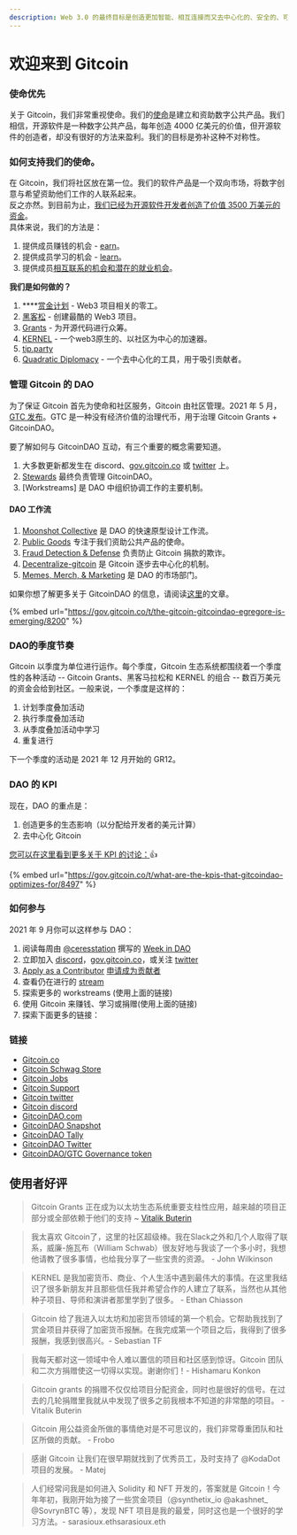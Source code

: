 ```yaml
---
description: Web 3.0 的最终目标是创造更加智能、相互连接而又去中心化的、安全的、可访问的和开放的应用。
---
```


# 欢迎来到 Gitcoin

### 使命优先

关于 Gitcoin，我们非常重视使命。我们的[使命](https://gitcoin.co/mission)是建立和资助数字公共产品。我们相信，开源软件是一种数字公共产品，每年创造 4000 亿美元的价值，但开源软件的创造者，却没有很好的方法来盈利。我们的目标是弥补这种不对称性。

### 如何支持我们的使命。

在 Gitcoin，我们将社区放在第一位。我们的软件产品是一个双向市场，将数字创意与希望资助他们工作的人联系起来。\
反之亦然。到目前为止，[我们已经为开源软件开发者创造了价值 3500 万美元的资金](https://gitcoin.co/results)。\
具体来说，我们的方法是：

1. &#x20;提供成员赚钱的机会 - [earn](https://gitcoin.co/earn)。
2. 提供成员学习的机会 -  [learn](https://gitcoin.co/learn)。
3. 提供成员[相互联系的机会和潜在的就业机会](https://gitcoin.co/connect)。



**我们是如何做的？**

1. \*\*\*\*[赏金计划](https://gitcoin.co/bounties/contributor) - Web3 项目相关的零工。
2. [黑客松](https://gitcoin.co/hackathons) - 创建最酷的 Web3 项目。
3. [Grants](https://gitcoin.co/grants) - 为开源代码进行众筹。
4. [KERNEL](http://kernel.community) - 一个web3原生的、以社区为中心的加速器。
5. [tip.party](https://tip.party)
6. [Quadratic Diplomacy](https://quadraticdiplomacy.com) - 一个去中心化的工具，用于吸引贡献者。

### 管理 Gitcoin 的 DAO

为了保证 Gitcoin 首先为使命和社区服务，Gitcoin 由社区管理。2021 年 5 月，[GTC 发布](https://gitcoin.co/blog/introducing-gtc-gitcoins-governance-token/)。GTC 是一种没有经济价值的治理代币，用于治理 Gitcoin Grants + GitcoinDAO。

要了解如何与 GitcoinDAO 互动，有三个重要的概念需要知道。

1. 大多数更新都发生在 discord、[gov.gitcoin.co](http://gov.gitcoin.co) 或 [twitter](https://twitter.com/gitcoin) 上。
2. [Stewards](https://gitcoin.co/blog/introducing-the-community-stewards-program/) 最终负责管理 GitcoinDAO。
3.  \[Workstreams] 是 DAO 中组织协调工作的主要机制。



#### DAO 工作流

1. [Moonshot Collective](https://www.notion.so/Moonshot-Collective-ffa78f44a0de412cb607f9b69d3a376f) 是 DAO 的快速原型设计工作流。
2. [Public Goods](https://www.notion.so/Public-Goods-80a3202a3a244c65b3fda08c0f7c7d60) 专注于我们资助公共产品的使命。
3. [Fraud Detection & Defense](https://www.notion.so/Fraud-Detection-Defense-f1a2969a9f324f57a02ef69a60b25cae) 负责防止 Gitcoin 捐款的欺诈。
4. [Decentralize-gitcoin](https://www.notion.so/dGrants-c3197f918bf640bc9809cd26d56c93f3) 是 Gitcoin 逐步去中心化的机制。
5. [Memes, Merch, & Marketing](https://www.notion.so/Merch-Memes-Marketing-c1bd89fac8ab4569bf2a676df28025d8) 是 DAO 的市场部门。

如果你想了解更多关于 GitcoinDAO 的信息，请阅读[这里](https://gov.gitcoin.co/t/the-gitcoin-gitcoindao-egregore-is-emerging/8200)的文章。

{% embed url="https://gov.gitcoin.co/t/the-gitcoin-gitcoindao-egregore-is-emerging/8200" %}

### DAO的季度节奏&#x20;

Gitcoin 以季度为单位进行运作。每个季度，Gitcoin 生态系统都围绕着一个季度性的各种活动 -- Gitcoin Grants、黑客马拉松和 KERNEL 的组合 -- 数百万美元的资金会给到社区。一般来说，一个季度是这样的：

1. 计划季度叠加活动
2. 执行季度叠加活动
3. 从季度叠加活动中学习
4. 重复进行

下一个季度的活动是 2021 年 12 月开始的 GR12。

### DAO 的 KPI

现在，DAO 的重点是：

1. 创造更多的生态影响（以分配给开发者的美元计算）
2. 去中心化 Gitcoin

[您可以在这里看到更多关于 KPI 的讨论：](https://gov.gitcoin.co/t/what-are-the-kpis-that-gitcoindao-optimizes-for/8497)👍

{% embed url="https://gov.gitcoin.co/t/what-are-the-kpis-that-gitcoindao-optimizes-for/8497" %}

### 如何参与

2021 年 9 月你可以这样参与 DAO：

1. 阅读每周由  [@ceresstation](https://gov.gitcoin.co/u/ceresstation) 撰写的 [Week in DAO](https://gov.gitcoin.co/search?q=week%20in%20DAO%20order%3Alatest)&#x20;
2. 立即加入  [discord](https://gitcoin.co/discord)，[gov.gitcoin.co](https://gov.gitcoin.co)，或关注 [twitter](https://twitter.com/gitcoin)
3. [Apply as a Contributor](https://airtable.com/shrNCh4oIQYx1QJ2y) [申请成为贡献者](https://airtable.com/shrNCh4oIQYx1QJ2y)
4. 查看仍在进行的 [stream](https://gov.gitcoin.co/06fad27dbd2d49468aa810c92f1f28c2?v=2adef018760d469fa32b9f96a3e54f63)
5. 探索更多的 workstreams (使用上面的链接)
6. 使用 Gitcoin 来赚钱、学习或捐赠(使用上面的链接)
7. 探索下面更多的链接：

### 链接

* [Gitcoin.co](https://gitcoin.co)
* [Gitcoin Schwag Store](https://store.gitcoin.co)
* [Gitcoin Jobs](https://gitcoin.co/jobs)
* [Gitcoin Support](https://gitcoin.co/support)
* [Gitcoin twitter](https://twitter.com/gitcoin)
* [Gitcoin discord](https://gitcoin.co/discord)
* [GitcoinDAO.com](http://gitcoindao.com)
* [GitcoinDAO Snapshot](https://snapshot.org/#/gitcoindao.eth/)
* [GitcoinDAO Tally](https://www.withtally.com/governance/gitcoin)
* [GitcoinDAO Twitter](https://twitter.com/gitcoindao)
* [GitcoinDAO/GTC Governance token](https://etherscan.io/token/0xde30da39c46104798bb5aa3fe8b9e0e1f348163f)

## 使用者好评

> Gitcoin Grants 正在成为以太坊生态系统重要支柱性应用，越来越的项目正部分或全部依赖于他们的支持 \~ [Vitalik Buterin](https://vitalik.ca/general/2020/04/30/round5.html)

> 我太喜欢 Gitcoin了，这里的社区超级棒。我在Slack之外和几个人取得了联系，威廉-施瓦布（William Schwab）很友好地与我谈了一个多小时，我想他请教了很多事情，也给我分享了一些宝贵的资源。 - John Wilkinson

> KERNEL 是我加密货币、商业、个人生活中遇到最伟大的事情。在这里我结识了很多新朋友并且那些信任我并希望合作的人建立了联系，当然也从其他种子项目、导师和演讲者那里学到了很多。 - Ethan Chiasson

> Gitcoin 给了我进入以太坊和加密货币领域的第一个机会。它帮助我找到了赏金项目并获得了加密货币报酬。在我完成第一个项目之后，我得到了很多报酬，我感到很高兴。- Sebastian TF

> 我每天都对这一领域中令人难以置信的项目和社区感到惊讶。Gitcoin 团队和二次方捐赠使这一切得以实现。谢谢你们！- Hishamaru Konkon

> Gitcoin grants 的捐赠不仅仅给项目分配资金，同时也是很好的信号。在过去的几轮捐赠里我就从中发现了很多之前我根本不知道的非常酷的项目。 - Vitalik Buterin

> Gitcoin 用公益资金所做的事情绝对是不可思议的，我们非常尊重团队和社区所做的贡献。 - Frobo

> 感谢 Gitcoin 让我们在很早期就找到了优秀员工，及时支持了 @KodaDot 项目的发展。 - Matej

> 人们经常问我是如何进入 Solidity 和 NFT 开发的，答案就是 Gitcoin！今年年初，我刚开始为接了一些赏金项目（@synthetix\_io @akashnet\_ @SovrynBTC 等），发现 NFT 项目是我的最爱，同时这也是一个很好的学习方法。- sarasioux.ethsarasioux.eth

